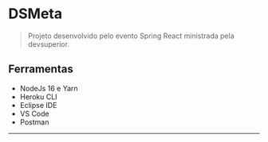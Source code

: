 # DSMeta
> Projeto desenvolvido  pelo evento Spring React ministrada pela  devsuperior.

## Ferramentas
- NodeJs 16 e Yarn
- Heroku CLI
- Eclipse IDE
- VS Code
- Postman

------------

